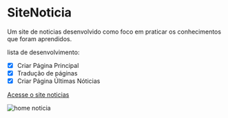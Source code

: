 # SiteNoticia

 Um site de noticias desenvolvido como foco em praticar os conhecimentos que foram aprendidos.
 
 lista de desenvolvimento:

- [x] Criar Página Principal
- [x] Tradução de páginas
- [x] Criar Página Últimas Nóticias
 
 [Acesse o site noticias](https://jose-augusto-git.github.io/SiteNoticia/)
 
![home noticia](https://user-images.githubusercontent.com/73261477/135929264-853d8bb0-8e69-443e-b7a0-dbaf8315d095.png)



